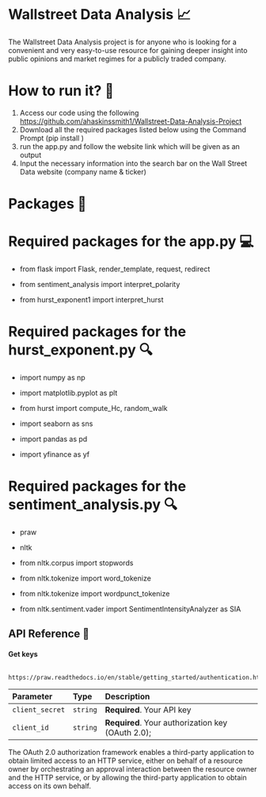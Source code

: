
# Wallstreet Data Analysis :chart_with_upwards_trend:


The Wallstreet Data Analysis project is for anyone who is looking for a convenient and very easy-to-use resource for gaining deeper insight into public opinions and market regimes for a publicly traded company. 

# How to run it? :running:

1. Access our code using the following https://github.com/ahaskinssmith1/Wallstreet-Data-Analysis-Project
2. Download all the required packages listed below using the Command Prompt (pip install <package name>)
3. run the app.py and follow the website link which will be given as an output
4. Input the necessary information into the search bar on the Wall Street Data website (company name & ticker)

# Packages :file_folder:

# Required packages for the app.py :computer:

- from flask import Flask, render_template, request, redirect 

- from sentiment_analysis import interpret_polarity

- from hurst_exponent1 import interpret_hurst

# Required packages for the hurst_exponent.py :mag:

- import numpy as np

- import matplotlib.pyplot as plt

- from hurst import compute_Hc, random_walk

- import seaborn as sns

- import pandas as pd

- import yfinance as yf

# Required packages for the sentiment_analysis.py :mag:

- praw

- nltk

- from nltk.corpus import stopwords

- from nltk.tokenize import word_tokenize

- from nltk.tokenize import wordpunct_tokenize

- from nltk.sentiment.vader import SentimentIntensityAnalyzer as SIA

## API Reference :key:

#### Get keys

```http
  https://praw.readthedocs.io/en/stable/getting_started/authentication.html
```

| Parameter | Type     | Description                |
| :-------- | :------- | :------------------------- |
| `client_secret` | `string` | **Required**. Your API key |
| `client_id` | `string` | **Required**. Your authorization key (OAuth 2.0); |

The OAuth 2.0 authorization framework enables a third-party
   application to obtain limited access to an HTTP service, either on
   behalf of a resource owner by orchestrating an approval interaction
   between the resource owner and the HTTP service, or by allowing the
   third-party application to obtain access on its own behalf.





